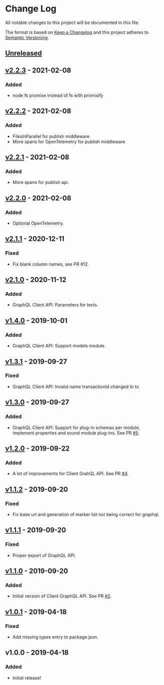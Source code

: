 # Change Log

All notable changes to this project will be documented in this file.

The format is based on [Keep a Changelog](http://keepachangelog.com/)
and this project adheres to [Semantic Versioning](http://semver.org/).

## [Unreleased](https://github.com/promaster-sdk/api-server/compare/v2.2.3...master)

## [v2.2.3](https://github.com/promaster-sdk/api-server/compare/v2.2.2...v2.2.3) - 2021-02-08

### Added

- node fs promise instead of fs with promisify

## [v2.2.2](https://github.com/promaster-sdk/api-server/compare/v2.2.1...v2.2.2) - 2021-02-08

### Added

- FilesInParallel for publish middleware
- More spans for OpenTelemetry for publish middleware

## [v2.2.1](https://github.com/promaster-sdk/api-server/compare/v2.2.0...v2.2.1) - 2021-02-08

### Added

- More spans for publish api.

## [v2.2.0](https://github.com/promaster-sdk/api-server/compare/v2.1.1...v2.2.0) - 2021-02-08

### Added

- Optional OpenTelemetry.

## [v2.1.1](https://github.com/promaster-sdk/api-server/compare/v2.1.0...v2.1.1) - 2020-12-11

### Fixed

- Fix blank column names, see PR #12.

## [v2.1.0](https://github.com/promaster-sdk/api-server/compare/v1.4.0...v2.1.0) - 2020-11-12

### Added

- GraphQL Client API: Parameters for texts.

## [v1.4.0](https://github.com/promaster-sdk/api-server/compare/v1.3.1...v1.4.0) - 2019-10-01

### Added

- GraphQL Client API: Support models module.

## [v1.3.1](https://github.com/promaster-sdk/api-server/compare/v1.3.0...v1.3.1) - 2019-09-27

### Fixed

- GraphQL Client API: Invalid name transactionId changed to tx.

## [v1.3.0](https://github.com/promaster-sdk/api-server/compare/v1.2.0...v1.3.0) - 2019-09-27

### Added

- GraphQL Client API: Support for plug-in schemas per module, implement properties and sound module plug-ins. See PR [#5](https://github.com/promaster-sdk/api-server/pull/5).

## [v1.2.0](https://github.com/promaster-sdk/api-server/compare/v1.1.2...v1.2.0) - 2019-09-22

### Added

- A lot of improvements for Client GrahQL API. See PR [#4](https://github.com/promaster-sdk/api-server/pull/4).

## [v1.1.2](https://github.com/promaster-sdk/api-server/compare/v1.1.1...v1.1.2) - 2019-09-20

### Fixed

- Fix base url and generation of marker list not being correct for graphql.

## [v1.1.1](https://github.com/promaster-sdk/api-server/compare/v1.1.0...v1.1.1) - 2019-09-20

### Fixed

- Proper export of GraphQL API.

## [v1.1.0](https://github.com/promaster-sdk/api-server/compare/v1.0.1...v1.1.0) - 2019-09-20

### Added

- Initial version of Client GraphQL API. See PR [#2](https://github.com/promaster-sdk/api-server/pull/2).

## [v1.0.1](https://github.com/promaster-sdk/api-server/compare/v1.0.0...v1.0.1) - 2019-04-18

### Fixed

- Add missing types entry to package.json.

## v1.0.0 - 2019-04-18

### Added

- Initial release!
